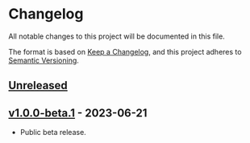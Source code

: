 ﻿# Changelog

All notable changes to this project will be documented in this file.

The format is based on [Keep a Changelog](https://keepachangelog.com/en/1.0.0/),
and this project adheres to [Semantic Versioning](https://semver.org/spec/v2.0.0.html).

## [Unreleased]

## [v1.0.0-beta.1] - 2023-06-21

- Public beta release.

[Unreleased]: https://github.com/enjin/platform-csharp-sdk/compare/v1.0.0-beta.1...HEAD

[v1.0.0-beta.1]: https://github.com/enjin/platform-csharp-sdk/releases/tag/v1.0.0-beta.1